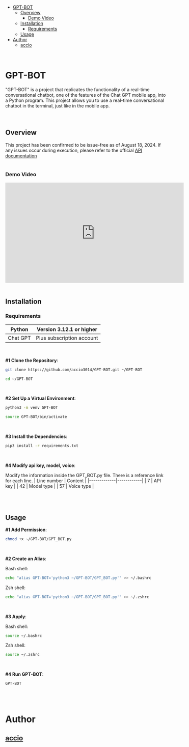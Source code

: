 <br>

- [GPT-BOT](#gpt-bot)
  - [Overview](#overview)
    - [Demo Video](#demo-video)
  - [Installation](#installation)
    - [Requirements](#requirements)
  - [Usage](#usage)
- [Author](#author)
  - [accio](#accio)

<br>

# GPT-BOT
"GPT-BOT" is a project that replicates the functionality of a real-time conversational chatbot, one of the features of the Chat GPT mobile app, into a Python program. This project allows you to use a real-time conversational chatbot in the terminal, just like in the mobile app.<br>
<br>
<br>

## Overview
This project has been confirmed to be issue-free as of August 18, 2024. If any issues occur during execution, please refer to the official <a href="https://platform.openai.com/docs/overview" target="_blank">API documentation</a>
<br>
<br>

### Demo Video
<iframe width="560" height="315" src="https://youtu.be/6UsDfMRtTOs" frameborder="0" allow="accelerometer; autoplay; clipboard-write; encrypted-media; gyroscope; picture-in-picture" allowfullscreen></iframe>
<br>
<br>

## Installation
### Requirements
| Python   | Version 3.12.1 or higher  |
|----------|---------------------------|
| Chat GPT | Plus subscription account |

<br>

**#1 Clone the Repository**:
```bash
git clone https://github.com/accio3014/GPT-BOT.git ~/GPT-BOT
```
```bash
cd ~/GPT-BOT
```
<br>

**#2 Set Up a Virtual Environment**:
```bash
python3 -m venv GPT-BOT
```
```bash
source GPT-BOT/bin/activate
```
<br>

**#3 Install the Dependencies**:
```bash
pip3 install -r requirements.txt
```
<br>

**#4 Modify api key, model, voice**:

Modify the information inside the GPT_BOT.py file. There is a reference link for each line.
| Line number | Content    |
|-------------|------------|
| 7           | API key    |
| 42          | Model type |
| 57          | Voice type |

<br>
<br>

## Usage
**#1 Add Permission**:
```bash
chmod +x ~/GPT-BOT/GPT_BOT.py
```
<br>

**#2 Create an Alias**:

Bash shell:
```bash
echo "alias GPT-BOT='python3 ~/GPT-BOT/GPT_BOT.py'" >> ~/.bashrc
```
Zsh shell:
```bash
echo "alias GPT-BOT='python3 ~/GPT-BOT/GPT_BOT.py'" >> ~/.zshrc
```
<br>

**#3 Apply**:

Bash shell:
```bash
source ~/.bashrc
```
Zsh shell:
```bash
source ~/.zshrc
```
<br>

**#4 Run GPT-BOT**:
```bash
GPT-BOT
```
<br>
<br>

# Author
## <a href="https://github.com/accio3014" target="_blank">accio</a>